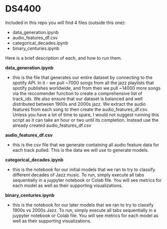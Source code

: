 # DS4400

Included in this repo you will find 4 files (outside this one): 

- data_generation.ipynb
- audio_features_df.csv
- categorical_decades.ipynb
- binary_centuries.ipynb


Here is a brief description of each, and how to run them.

**data_generation.ipynb**
  - this is the file that generates our entire dataset by connecting to the spotify API. In it - we pull ~7000 songs from all the jazz playlists that spotify   publishes worldwide, and from then we pull ~14000 more songs via the reccomender function to create a comprehensive list of track_ids. We also ensure that our dataset is balanced and well distributed between 1900s and 2000s jazz. We extract the audio features from each song to then create the audio_features_df.csv. Unless you have a lot of time to spare, I would not suggest running this script as it can take an hour or two until its completion. Instead use the already created audio_features_df.csv


**audio_features_df.csv**
  - this is the csv file that we generate containing all audio feature data for each track pulled. This is the data we will use to generate models.


**categorical_decades.ipynb**
  - this is the notebook for our initial models that we ran to try to classify different decades of Jazz music. To run, simply execute all tabs sequentially in a juypyter notebook or Colab file. You will see metrics for each model as well as their supporting visualizations.


**binary_centuries.ipynb**
  - this is the notebook for our later models that we ran to try to classify 1900s vs 2000s Jazz. To run, simply execute all tabs sequentially in a juypyter notebook or Colab file. You will see metrics for each model as well as their supporting visualizations.

